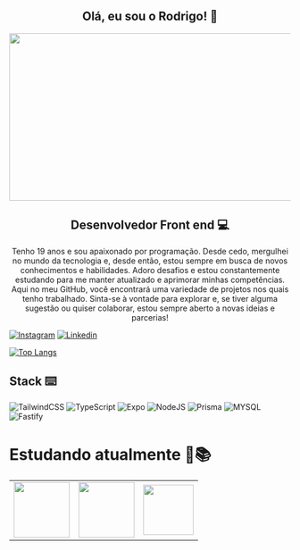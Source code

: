 <div align="center">
  <h2>Olá, eu sou o Rodrigo! 👋</h2>
</div>

<div align="center">
  <img src="https://media.giphy.com/media/dWesBcTLavkZuG35MI/giphy.gif" width="600" height="300"/>
  <h2>Desenvolvedor Front end 💻</h2>
  <p>Tenho 19 anos e sou apaixonado por programação. Desde cedo, mergulhei no mundo da tecnologia e, desde então, estou sempre em busca de novos conhecimentos e habilidades. Adoro desafios e estou constantemente estudando para me manter atualizado e aprimorar minhas competências. Aqui no meu GitHub, você encontrará uma variedade de projetos nos quais tenho trabalhado. Sinta-se à vontade para explorar e, se tiver alguma sugestão ou quiser colaborar, estou sempre aberto a novas ideias e parcerias!</p>
</div>

[![Instagram](https://img.shields.io/badge/Instagram-E4405F?style=for-the-badge&logo=instagram&logoColor=white)](https://www.instagram.com/44_rodrygo/)
[![Linkedin](https://img.shields.io/badge/LinkedIn-0077B5?style=for-the-badge&logo=linkedin&logoColor=white)](https://www.linkedin.com/in/rodrigo-gomes-programmer/)

<p>
  <a href="https://github.com/anuraghazra/github-readme-stats">
    <img src="https://github-readme-stats.vercel.app/api/top-langs/?username=RGSntj&layout=compact&theme=nord" alt="Top Langs" />
  </a>
</p>

## Stack ⌨️

![TailwindCSS](https://img.shields.io/badge/Tailwind_CSS-38B2AC?style=for-the-badge&logo=tailwind-css&logoColor=white)
![TypeScript](https://img.shields.io/badge/typescript-%23007ACC.svg?style=for-the-badge&logo=typescript&logoColor=white)
![Expo](https://img.shields.io/badge/expo-1C1E24?style=for-the-badge&logo=expo&logoColor=#D04A37)
![NodeJS](https://img.shields.io/badge/node.js-6DA55F?style=for-the-badge&logo=node.js&logoColor=white)
![Prisma](https://img.shields.io/badge/Prisma-3982CE?style=for-the-badge&logo=Prisma&logoColor=white)
![MYSQL](https://img.shields.io/badge/MySQL-00000F?style=for-the-badge&logo=mysql&logoColor=white)
![Fastify](https://img.shields.io/badge/fastify-%23000000.svg?style=for-the-badge&logo=fastify&logoColor=white)

# Estudando atualmente 📕📚
<table>
  <tr>
    <td align="center">
      <img src="https://cdn.jsdelivr.net/gh/devicons/devicon@latest/icons/prisma/prisma-original-wordmark.svg" width="100" />
    </td>
    <td align="center">
      <img src="https://cdn.jsdelivr.net/gh/devicons/devicon@latest/icons/fastify/fastify-plain-wordmark.svg" width="100" />
    </td>
     <td align="center">
      <img src="https://cdn.jsdelivr.net/gh/devicons/devicon@latest/icons/nodejs/nodejs-original-wordmark.svg" width="90" />
    </td>
  </tr>
</table>
